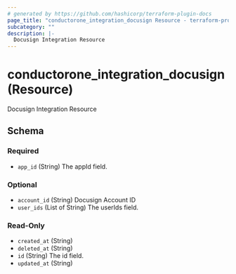 ```yaml
---
# generated by https://github.com/hashicorp/terraform-plugin-docs
page_title: "conductorone_integration_docusign Resource - terraform-provider-conductorone"
subcategory: ""
description: |-
  Docusign Integration Resource
---
```


# conductorone_integration_docusign (Resource)

Docusign Integration Resource



<!-- schema generated by tfplugindocs -->
## Schema

### Required

- `app_id` (String) The appId field.

### Optional

- `account_id` (String) Docusign Account ID
- `user_ids` (List of String) The userIds field.

### Read-Only

- `created_at` (String)
- `deleted_at` (String)
- `id` (String) The id field.
- `updated_at` (String)
